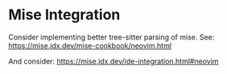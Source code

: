 # Mise Integration

Consider implementing better tree-sitter parsing of mise. See: https://mise.jdx.dev/mise-cookbook/neovim.html

And consider: https://mise.jdx.dev/ide-integration.html#neovim
